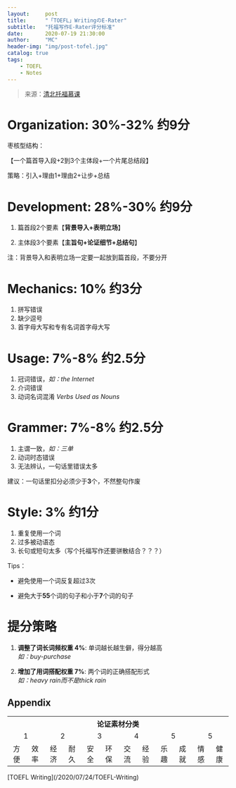 ```yaml
---
layout:     post
title:      "「TOEFL」WritingのE-Rater"
subtitle:   "托福写作E-Rater评分标准"
date:       2020-07-19 21:30:00
author:     "MC"
header-img: "img/post-tofel.jpg"
catalog: true
tags:
    - TOEFL
    - Notes
---
```




> 来源：[清北托福慕课](https://www.bilibili.com/video/BV1LW411v7Z6?p=4)



# Organization: 30%-32% 约9分

枣核型结构：

【一个篇首导入段+2到3个主体段+一个片尾总结段】

策略：引入+理由1+理由2+让步+总结



# Development: 28%-30% 约9分

1. 篇首段2个要素【**背景导入+表明立场**】

2. 主体段3个要素【**主旨句+论证细节+总结句**】

注：背景导入和表明立场一定要一起放到篇首段，不要分开



# Mechanics: 10% 约3分

1. 拼写错误
2. 缺少逗号
3. 首字母大写和专有名词首字母大写



# Usage: 7%-8% 约2.5分

1. 冠词错误，*如：the Internet*
2. 介词错误
3. 动词名词混淆 *Verbs Used as Nouns*



# Grammer: 7%-8% 约2.5分

1. 主谓一致，*如：三单*
2. 动词时态错误
3. 无法辨认，一句话里错误太多

建议：一句话里扣分必须少于**3**个，不然整句作废



# Style: 3% 约1分

1. 重复使用一个词
2. 过多被动语态
3. 长句或短句太多（写个托福写作还要骈散结合？？？）

Tips：

- 避免使用一个词反复超过3次

- 避免大于**55**个词的句子和小于**7**个词的句子



# 提分策略

1. **调整了词长词频权重 4%**: 单词越长越生僻，得分越高<br>*如：buy-purchase*

2. **增加了用词搭配权重 7%**: 两个词的正确搭配形式<br>*如：heavy rain而不是thick rain*



## Appendix

<table>
  <tr>
    <th colspan="12"><center>论证素材分类</center></th>
  </tr>
  <tr>
    <td colspan="2"><center>1</center></td>
    <td colspan="2"><center>2</center></td>
    <td colspan="2"><center>3</center></td>
    <td colspan="2"><center>4</center></td>
    <td colspan="2"><center>5</center></td>
    <td colspan="2"><center>5</center></td>
  </tr>
  <tr>
    <td><center>方便</center></td>
    <td><center>效率</center></td>
    <td><center>经济</center></td>
    <td><center>耐久</center></td>
    <td><center>安全</center></td>
    <td><center>环保</center></td>
    <td><center>交流</center></td>
    <td><center>经验</center></td>
    <td><center>乐趣</center></td>
    <td><center>成就</center></td>
    <td><center>情感</center></td>
    <td><center>健康</center></td>
  </tr>
</table>
[TOEFL Writing](/2020/07/24/TOEFL-Writing)

